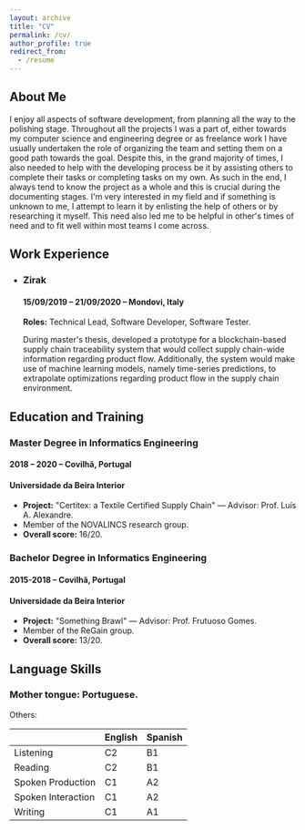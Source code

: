 ```yaml
---
layout: archive
title: "CV"
permalink: /cv/
author_profile: true
redirect_from:
  - /resume
---
```


## About Me

I enjoy all aspects of software development, from planning all the way to the polishing stage. Throughout all the projects I was a part of, either towards my computer science and engineering degree or as freelance work I have usually undertaken the role of organizing the team and setting them on a good path towards the goal. Despite this, in the grand majority of times, I also needed to help with the developing process be it by assisting others to complete their tasks or completing tasks on my own. As such in the end, I always tend to know the project as a whole and this is crucial during the documenting stages. I'm very interested in my field and if something is unknown to me, I attempt to learn it by enlisting the help of others or by researching it myself. This need also led me to be helpful in other's times of need and to fit well within most teams I come across.

## Work Experience

* ### Zirak

  #### 15/09/2019 – 21/09/2020 – Mondovi, Italy

  **Roles:** Technical Lead, Software Developer, Software Tester.

  During master's thesis, developed a prototype for a blockchain-based supply chain
  traceability system that would collect supply chain-wide information regarding
  product flow. Additionally, the system would make use of machine learning
  models, namely time-series predictions, to extrapolate optimizations regarding
  product flow in the supply chain environment.

## Education and Training

### Master Degree in Informatics Engineering
#### 2018 – 2020 – Covilhã, Portugal
#### Universidade da Beira Interior

* **Project:** "Certitex: a Textile Certified Supply Chain" — Advisor: Prof. Luís A. Alexandre.
* Member of the NOVALINCS research group.
* **Overall score:** 16/20.

### Bachelor Degree in Informatics Engineering
#### 2015-2018 – Covilhã, Portugal
#### Universidade da Beira Interior

* **Project:** "Something Brawl" — Advisor: Prof. Frutuoso Gomes.
* Member of the ReGain group.
* **Overall score:** 13/20.

## Language Skills

### **Mother tongue:** Portuguese.

Others:

||English|Spanish|
|-|-|-|
|Listening|C2|B1|
|Reading |C2|B1|
|Spoken Production|C1|A2|
|Spoken Interaction|C1|A2|
|Writing|C1|A1|


